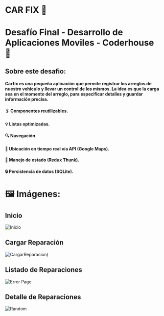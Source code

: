 #  CAR FIX 🔧

# Desafío Final - Desarrollo de Aplicaciones Moviles - Coderhouse 📱


## Sobre este desafio: 

####  Carfix es una pequeña aplicación que permite registrar los arreglos de nuestro vehiculo y llevar un control de los mismos. La idea es que la carga sea en el momento del arreglo, para especificar detalles y guardar información precisa.  

#### 🖇️ Componentes reutilizables.  
#### 💡 Listas optimizadas. 
#### 🔍 Navegación. 
#### 📍 Ubicación en tiempo real vía API (Google Maps).
#### 💾 Manejo de estado (Redux Thunk).
#### 🔒 Persistencia de datos (SQLite).


# 🖼 Imágenes:  

## Inicio
![Inicio](https://i.postimg.cc/RVrrpNHN/Inicio.jpg) 
## Cargar Reparación
![CargarReparacion](https://i.postimg.cc/XvYtB5TD/Creacion-de-la-reparacion.jpg)) 
## Listado de Reparaciones
![Error Page](https://i.postimg.cc/VkR3NgHC/Listado-de-reparaciones.jpg) 
## Detalle de Reparaciones
![Random](https://i.postimg.cc/YSDZ6972/Detalle-de-la-reparaci-n.jpg)

